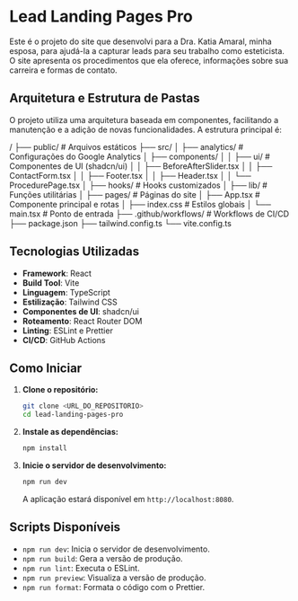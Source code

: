 # Lead Landing Pages Pro

Este é o projeto do site que desenvolvi para a Dra. Katia Amaral, minha esposa, para ajudá-la a capturar leads para seu trabalho como esteticista. O site apresenta os procedimentos que ela oferece, informações sobre sua carreira e formas de contato.

## Arquitetura e Estrutura de Pastas

O projeto utiliza uma arquitetura baseada em componentes, facilitando a manutenção e a adição de novas funcionalidades. A estrutura principal é:

/
├── public/                  # Arquivos estáticos
├── src/
│   ├── analytics/           # Configurações do Google Analytics
│   ├── components/
│   │   ├── ui/              # Componentes de UI (shadcn/ui)
│   │   ├── BeforeAfterSlider.tsx
│   │   ├── ContactForm.tsx
│   │   ├── Footer.tsx
│   │   ├── Header.tsx
│   │   └── ProcedurePage.tsx
│   ├── hooks/               # Hooks customizados
│   ├── lib/                 # Funções utilitárias
│   ├── pages/               # Páginas do site
│   ├── App.tsx              # Componente principal e rotas
│   ├── index.css            # Estilos globais
│   └── main.tsx             # Ponto de entrada
├── .github/workflows/       # Workflows de CI/CD
├── package.json
├── tailwind.config.ts
└── vite.config.ts

## Tecnologias Utilizadas

- **Framework**: React
- **Build Tool**: Vite
- **Linguagem**: TypeScript
- **Estilização**: Tailwind CSS
- **Componentes de UI**: shadcn/ui
- **Roteamento**: React Router DOM
- **Linting**: ESLint e Prettier
- **CI/CD**: GitHub Actions

## Como Iniciar

1.  **Clone o repositório:**
    ```sh
    git clone <URL_DO_REPOSITORIO>
    cd lead-landing-pages-pro
    ```

2.  **Instale as dependências:**
    ```sh
    npm install
    ```

3.  **Inicie o servidor de desenvolvimento:**
    ```sh
    npm run dev
    ```
    A aplicação estará disponível em `http://localhost:8080`.

## Scripts Disponíveis

- `npm run dev`: Inicia o servidor de desenvolvimento.
- `npm run build`: Gera a versão de produção.
- `npm run lint`: Executa o ESLint.
- `npm run preview`: Visualiza a versão de produção.
- `npm run format`: Formata o código com o Prettier.
